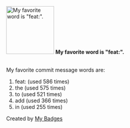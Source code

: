 <img src="https://my-badges.github.io/my-badges/favorite-word.png" alt="My favorite word is &quot;feat:&quot;." title="My favorite word is &quot;feat:&quot;." width="128">
<strong>My favorite word is &quot;feat:&quot;.</strong>
<br><br>

My favorite commit message words are:

1. feat: (used 586 times)
2. the (used 575 times)
3. to (used 521 times)
4. add (used 366 times)
5. in (used 255 times)


Created by <a href="https://github.com/my-badges/my-badges">My Badges</a>
